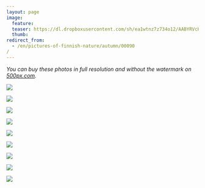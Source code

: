 ```yaml
---
layout: page
image:
  feature:
  teaser: https://dl.dropboxusercontent.com/sh/ea1wtnz7z734o12/AABYRVcHO7As-_b4e5oaJBYNa/luontokuvat/syksy/3/DS42338-245px.jpg
  thumb:
redirect_from:
  - /en/pictures-of-finnish-nature/autumn/00090/
---
```


*You can buy these photos in full resolution and without the watermark on [500px.com](https://500px.com/minimuutticom/galleries/landscapes-and-sunsets).*

[![](https://dl.dropboxusercontent.com/sh/ea1wtnz7z734o12/AABuIv05eMVCbWhpLhFW4HoKa/luontokuvat/syksy/3/DS42283-800px.jpg)](https://dl.dropboxusercontent.com/sh/ea1wtnz7z734o12/AACmQbkMXlegWGMRdioIplPDa/luontokuvat/syksy/3/DS42283.jpg)

[![](https://dl.dropboxusercontent.com/sh/ea1wtnz7z734o12/AABnbfbSqOgBrRmSsslXHMnUa/luontokuvat/syksy/3/DS42294-800px.jpg)](https://dl.dropboxusercontent.com/sh/ea1wtnz7z734o12/AACmSZ2MpRXhKonjiqb9SbAYa/luontokuvat/syksy/3/DS42294.jpg)

[![](https://dl.dropboxusercontent.com/sh/ea1wtnz7z734o12/AABiIEP0HYISdPdjpcURwYs8a/luontokuvat/syksy/3/DS42292-800px.jpg)](https://dl.dropboxusercontent.com/sh/ea1wtnz7z734o12/AACt2WQ1yPQKQ5gTsenbmsiva/luontokuvat/syksy/3/DS42292.jpg)

[![](https://dl.dropboxusercontent.com/sh/ea1wtnz7z734o12/AADGTwCf9JSp2SVI39IDtcQra/luontokuvat/syksy/3/DS42300-800px.jpg)](https://dl.dropboxusercontent.com/sh/ea1wtnz7z734o12/AABwEOGROfoJgoyE-Axl39rSa/luontokuvat/syksy/3/DS42300.jpg)

[![](https://dl.dropboxusercontent.com/sh/ea1wtnz7z734o12/AACUhHSQ9KHqNAHaL5iwYbWia/luontokuvat/syksy/3/DS42303-800px.jpg)](https://dl.dropboxusercontent.com/sh/ea1wtnz7z734o12/AAAJCSruJoQhaRUuVrfjRKeBa/luontokuvat/syksy/3/DS42303.jpg)

[![](https://dl.dropboxusercontent.com/sh/ea1wtnz7z734o12/AAD9d9ePCYjaqN2LpeYOJ0BNa/luontokuvat/syksy/3/DS42327-800px.jpg)](https://dl.dropboxusercontent.com/sh/ea1wtnz7z734o12/AABEqFs5czVS4KvfWF6fmMwFa/luontokuvat/syksy/3/DS42327.jpg)

[![](https://dl.dropboxusercontent.com/sh/ea1wtnz7z734o12/AADQcvWauosiamkPDfb5YK2ja/luontokuvat/syksy/3/DS42344-800px.jpg)](https://dl.dropboxusercontent.com/sh/ea1wtnz7z734o12/AADtaj1Q3iL1oYCSlxN5RM9ra/luontokuvat/syksy/3/DS42344.jpg)

[![](https://dl.dropboxusercontent.com/sh/ea1wtnz7z734o12/AABaEba4sTBZGlRMNZvY6PAra/luontokuvat/syksy/3/DS42338-800px.jpg)](https://dl.dropboxusercontent.com/sh/ea1wtnz7z734o12/AADBVYHT-Ebt5QXQ7uX1NbKFa/luontokuvat/syksy/3/DS42338.jpg)

[![](https://dl.dropboxusercontent.com/sh/ea1wtnz7z734o12/AABCsFe956DRvSeND_5-_MPpa/luontokuvat/syksy/3/DS42343-800px.jpg)](https://dl.dropboxusercontent.com/sh/ea1wtnz7z734o12/AAD3FyIlsEGBt5xRj6FMS2u1a/luontokuvat/syksy/3/DS42343.jpg)
